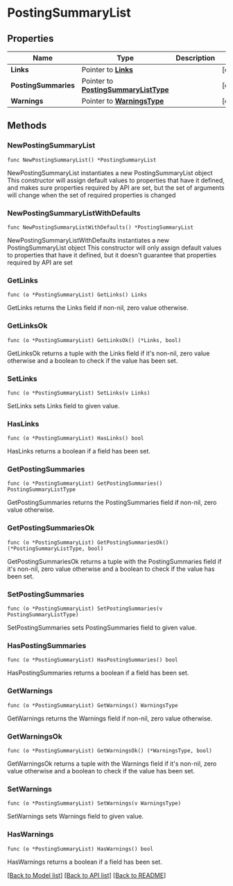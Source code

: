 # PostingSummaryList

## Properties

Name | Type | Description | Notes
------------ | ------------- | ------------- | -------------
**Links** | Pointer to [**Links**](Links.md) |  | [optional] 
**PostingSummaries** | Pointer to [**PostingSummaryListType**](PostingSummaryListType.md) |  | [optional] 
**Warnings** | Pointer to [**WarningsType**](WarningsType.md) |  | [optional] 

## Methods

### NewPostingSummaryList

`func NewPostingSummaryList() *PostingSummaryList`

NewPostingSummaryList instantiates a new PostingSummaryList object
This constructor will assign default values to properties that have it defined,
and makes sure properties required by API are set, but the set of arguments
will change when the set of required properties is changed

### NewPostingSummaryListWithDefaults

`func NewPostingSummaryListWithDefaults() *PostingSummaryList`

NewPostingSummaryListWithDefaults instantiates a new PostingSummaryList object
This constructor will only assign default values to properties that have it defined,
but it doesn't guarantee that properties required by API are set

### GetLinks

`func (o *PostingSummaryList) GetLinks() Links`

GetLinks returns the Links field if non-nil, zero value otherwise.

### GetLinksOk

`func (o *PostingSummaryList) GetLinksOk() (*Links, bool)`

GetLinksOk returns a tuple with the Links field if it's non-nil, zero value otherwise
and a boolean to check if the value has been set.

### SetLinks

`func (o *PostingSummaryList) SetLinks(v Links)`

SetLinks sets Links field to given value.

### HasLinks

`func (o *PostingSummaryList) HasLinks() bool`

HasLinks returns a boolean if a field has been set.

### GetPostingSummaries

`func (o *PostingSummaryList) GetPostingSummaries() PostingSummaryListType`

GetPostingSummaries returns the PostingSummaries field if non-nil, zero value otherwise.

### GetPostingSummariesOk

`func (o *PostingSummaryList) GetPostingSummariesOk() (*PostingSummaryListType, bool)`

GetPostingSummariesOk returns a tuple with the PostingSummaries field if it's non-nil, zero value otherwise
and a boolean to check if the value has been set.

### SetPostingSummaries

`func (o *PostingSummaryList) SetPostingSummaries(v PostingSummaryListType)`

SetPostingSummaries sets PostingSummaries field to given value.

### HasPostingSummaries

`func (o *PostingSummaryList) HasPostingSummaries() bool`

HasPostingSummaries returns a boolean if a field has been set.

### GetWarnings

`func (o *PostingSummaryList) GetWarnings() WarningsType`

GetWarnings returns the Warnings field if non-nil, zero value otherwise.

### GetWarningsOk

`func (o *PostingSummaryList) GetWarningsOk() (*WarningsType, bool)`

GetWarningsOk returns a tuple with the Warnings field if it's non-nil, zero value otherwise
and a boolean to check if the value has been set.

### SetWarnings

`func (o *PostingSummaryList) SetWarnings(v WarningsType)`

SetWarnings sets Warnings field to given value.

### HasWarnings

`func (o *PostingSummaryList) HasWarnings() bool`

HasWarnings returns a boolean if a field has been set.


[[Back to Model list]](../README.md#documentation-for-models) [[Back to API list]](../README.md#documentation-for-api-endpoints) [[Back to README]](../README.md)


